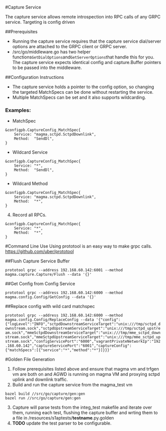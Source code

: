 #Capture Service

The capture service allows remote introspection into RPC calls of any GRPC service.
Targeting is config driven

##Prerequisites
- Running the capture service requires that the capture service dial/server options are attached to the GRPC client or GRPC server.
- /src/go/middleware.go has two helper functions```GetDialOptions```and```GetServerOptions```that handle this for you. The capture service expects identical config and capture.Buffer pointers to be passed into the middleware.

##Configuration Instructions
- The capture service holds a pointer to the config option, so changing the targeted MatchSpecs can be done without restarting the service.
- Multiple MatchSpecs can be set and it also supports wildcarding.
### Examples:
- MatchSpec
```
&configpb.CaptureConfig_MatchSpec{
	Service: "magma.sctpd.SctpdDownlink",
	Method:  "SendDl",
}
```
- Wildcard Service
```
&configpb.CaptureConfig_MatchSpec{
	Service: "*",
	Method:  "SendDl",
}
```
- Wildcard Method
```
&configpb.CaptureConfig_MatchSpec{
	Service: "magma.sctpd.SctpdDownlink",
	Method:  "*",
}
```
4. Record all RPCs.
```
&configpb.CaptureConfig_MatchSpec{
	Service: "*",
	Method:  "*",
}
```

#Command Line Use
Using prototool is an easy way to make grpc calls.
https://github.com/uber/prototool

##Flush Capture Service Buffer

```prototool grpc --address 192.168.60.142:6001 --method magma.capture.Capture/Flush --data '{}'```

##Get Config from Config Service

```prototool grpc --address 192.168.60.142:6000 --method magma.config.Config/GetConfig --data '{}'```

##Replace config with wild card matchspec

```prototool grpc --address 192.168.60.142:6000 --method magma.config.Config/ReplaceConfig --data '{"config":{"logLevel":"INFO","sctpdDownstreamServiceTarget":"unix:///tmp/sctpd_downstream.sock","sctpdUpstreamServiceTarget":"unix:///tmp/sctpd_upstream.sock","mmeSctpdDownstreamServiceTarget":"unix:///tmp/mme_sctpd_downstream.sock","mmeSctpdUpstreamServiceTarget":"unix:///tmp/mme_sctpd_upstream.sock","configServicePort":"6000","vagrantPrivateNetworkIp":"192.168.60.142","captureServicePort":"6001","captureConfig":{"matchSpecs":[{"service":"*","method":"*"}]}}}'```



#Golden File Generation
1. Follow prerequisites listed above and ensure that magma vm and trfgen vm are both on and AGWD is running on magma VM and proxying sctpd uplink and downlink traffic.
2. Build and run the capture service from the magma_test vm
```
bazel build //src/go/capture/gen:gen
bazel run //src/go/capture/gen:gen
```
3. Capture will parse tests from the integ_test makefile and iterate over them, running each test, flushing the capture buffer and wrting them to a file in /resources/s1aptests/**testname**.py.golden
4. **TODO** update the test parser to be configurable.
